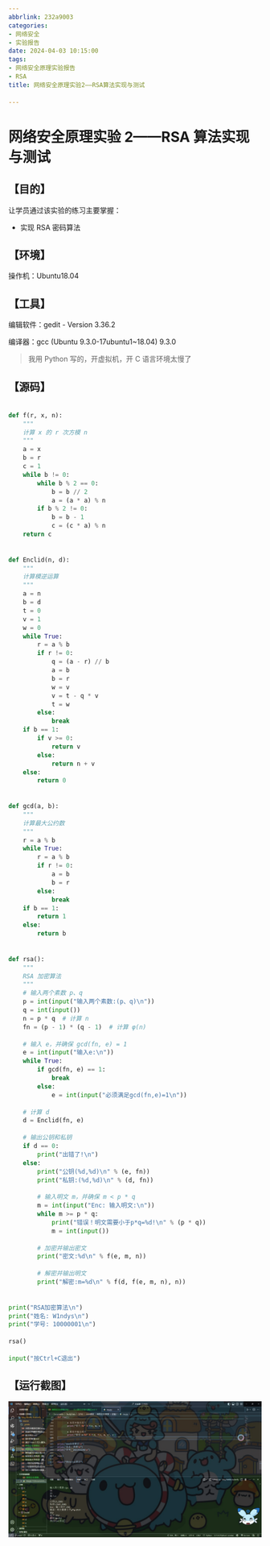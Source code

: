 ```yaml
---
abbrlink: 232a9003
categories:
- 网络安全
- 实验报告
date: 2024-04-03 10:15:00
tags:
- 网络安全原理实验报告
- RSA
title: 网络安全原理实验2——RSA算法实现与测试

---
```


# 网络安全原理实验 2——RSA 算法实现与测试

## 【目的】

让学员通过该实验的练习主要掌握：

- 实现 RSA 密码算法

## 【环境】

操作机：Ubuntu18.04

## 【工具】

编辑软件：gedit - Version 3.36.2

编译器：gcc (Ubuntu 9.3.0-17ubuntu1~18.04) 9.3.0

> 我用 Python 写的，开虚拟机，开 C 语言环境太慢了

## 【源码】

```Python

def f(r, x, n):
    """
    计算 x 的 r 次方模 n
    """
    a = x
    b = r
    c = 1
    while b != 0:
        while b % 2 == 0:
            b = b // 2
            a = (a * a) % n
        if b % 2 != 0:
            b = b - 1
            c = (c * a) % n
    return c


def Enclid(n, d):
    """
    计算模逆运算
    """
    a = n
    b = d
    t = 0
    v = 1
    w = 0
    while True:
        r = a % b
        if r != 0:
            q = (a - r) // b
            a = b
            b = r
            w = v
            v = t - q * v
            t = w
        else:
            break
    if b == 1:
        if v >= 0:
            return v
        else:
            return n + v
    else:
        return 0


def gcd(a, b):
    """
    计算最大公约数
    """
    r = a % b
    while True:
        r = a % b
        if r != 0:
            a = b
            b = r
        else:
            break
    if b == 1:
        return 1
    else:
        return b


def rsa():
    """
    RSA 加密算法
    """
    # 输入两个素数 p、q
    p = int(input("输入两个素数:(p、q)\n"))
    q = int(input())
    n = p * q  # 计算 n
    fn = (p - 1) * (q - 1)  # 计算 φ(n)

    # 输入 e，并确保 gcd(fn, e) = 1
    e = int(input("输入e:\n"))
    while True:
        if gcd(fn, e) == 1:
            break
        else:
            e = int(input("必须满足gcd(fn,e)=1\n"))

    # 计算 d
    d = Enclid(fn, e)

    # 输出公钥和私钥
    if d == 0:
        print("出错了!\n")
    else:
        print("公钥(%d,%d)\n" % (e, fn))
        print("私钥:(%d,%d)\n" % (d, fn))

        # 输入明文 m，并确保 m < p * q
        m = int(input("Enc: 输入明文:\n"))
        while m >= p * q:
            print("错误！明文需要小于p*q=%d!\n" % (p * q))
            m = int(input())

        # 加密并输出密文
        print("密文:%d\n" % f(e, m, n))

        # 解密并输出明文
        print("解密:m=%d\n" % f(d, f(e, m, n), n))


print("RSA加密算法\n")
print("姓名: W1ndys\n")
print("学号: 10000001\n")

rsa()

input("按Ctrl+C退出")


```

## 【运行截图】

![image-20240403103313875](../images/CyberSecurity/2-RSA/image-20240403103313875.png)
